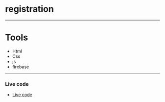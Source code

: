 # registration

---
# Tools 
- Html
- Css
- js
- firebase

---
### Live code
- [Live code ](https://issa097.github.io/registration/)
